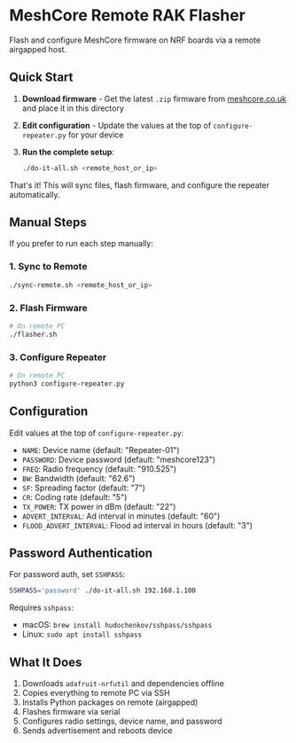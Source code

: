 # MeshCore Remote RAK Flasher

Flash and configure MeshCore firmware on NRF boards via a remote airgapped host.

## Quick Start

1. **Download firmware** - Get the latest `.zip` firmware from [meshcore.co.uk](https://meshcore.co.uk) and place it in this directory

2. **Edit configuration** - Update the values at the top of `configure-repeater.py` for your device

3. **Run the complete setup**:
   ```bash
   ./do-it-all.sh <remote_host_or_ip>
   ```

That's it! This will sync files, flash firmware, and configure the repeater automatically.

## Manual Steps

If you prefer to run each step manually:

### 1. Sync to Remote
```bash
./sync-remote.sh <remote_host_or_ip>
```

### 2. Flash Firmware
```bash
# On remote PC
./flasher.sh
```

### 3. Configure Repeater
```bash  
# On remote PC
python3 configure-repeater.py
```

## Configuration

Edit values at the top of `configure-repeater.py`:
- `NAME`: Device name (default: "Repeater-01")
- `PASSWORD`: Device password (default: "meshcore123")  
- `FREQ`: Radio frequency (default: "910.525")
- `BW`: Bandwidth (default: "62.6")
- `SF`: Spreading factor (default: "7") 
- `CR`: Coding rate (default: "5")
- `TX_POWER`: TX power in dBm (default: "22")
- `ADVERT_INTERVAL`: Ad interval in minutes (default: "60")
- `FLOOD_ADVERT_INTERVAL`: Flood ad interval in hours (default: "3")

## Password Authentication

For password auth, set `SSHPASS`:
```bash
SSHPASS='password' ./do-it-all.sh 192.168.1.100
```

Requires `sshpass`:
- macOS: `brew install hudochenkov/sshpass/sshpass`  
- Linux: `sudo apt install sshpass`

## What It Does

1. Downloads `adafruit-nrfutil` and dependencies offline
2. Copies everything to remote PC via SSH
3. Installs Python packages on remote (airgapped)
4. Flashes firmware via serial
5. Configures radio settings, device name, and password
6. Sends advertisement and reboots device